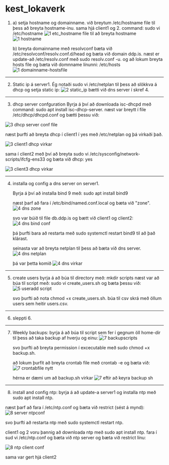 # kest_lokaverk

1. a) setja hostname og domainname. við breytum /etc/hostname file til þess að breyta hostname-inu. sama hjá client1 og 2.
  command: sudo vi /etc/hostname
![1  etc_hostname file til að breyta hostname](https://github.com/hroihrolfs/kest_lokaverk/assets/89214090/919ae632-2eda-4dd4-b0b6-6a12033177e3)
![1 hostname](https://github.com/hroihrolfs/kest_lokaverk/assets/89214090/ed40626c-3f73-488f-ab38-d5a0f9044b69)

   b) breyta domainname með resolvconf bæta við /etc/resolvconf/resolv.conf.d/head og bæta við domain ddp.is.
   næst er update-að /etc/resolv.conf með sudo resolv.conf -u.
   og að lokum breyta hosts file og bæta við domnname línunni:
   /etc/hosts
   ![1 domainname-hostsfile](https://github.com/hroihrolfs/kest_lokaverk/assets/89214090/a8354ca7-0804-40b5-a3c9-501db8bd43af)


-- -------------------------
2. Static ip á server1. Ég notaði sudo vi /etc/netplan til þess að slökkva á dhcp og setja static ip:
![2 static_ip](https://github.com/hroihrolfs/kest_lokaverk/assets/89214090/5008f979-9d87-4804-b561-e6d4b4ce1dad)
bætti við dns server í skref 4.

-- -------------------------

3. dhcp server confguration
   Byrja á því að downloada isc-dhcpd með command: sudo apt install isc-dhcp-server.
   næst var breytt í file /etc/dhcp/dhcpd.conf og bætti þessu við:
   
![3  dhcp server conf file](https://github.com/hroihrolfs/kest_lokaverk/assets/89214090/3bcd07f9-b4fc-4533-8d4b-310a72445702)

næst þurfti að breyta dhcp í client1 í yes með /etc/netplan og þá virkaði það.

![3 client1 dhcp virkar](https://github.com/hroihrolfs/kest_lokaverk/assets/89214090/cae8e5c6-78a5-4846-b341-e1376ee76192)

sama í client2 með því að breyta sudo vi /etc/sysconfig/network-scripts/ifcfg-ens33 og bæta við dhcp: yes

![3 client3 dhcp virkar](https://github.com/hroihrolfs/kest_lokaverk/assets/89214090/eae173a3-0072-41e4-a736-dc27e5a053f1)

-- -------------------------

4. installa og config a dns server on server1.

   Byrja á því að installa bind 9 með: sudo apt install bind9

   næst þarf að fara í /etc/bind/named.conf.local og bæta við "zone".
   ![4  dns zone ](https://github.com/hroihrolfs/kest_lokaverk/assets/89214090/fa03e28a-8a47-49ac-9604-f8dc21a12eed)

   svo var búið til file db.ddp.is og bætt við client1 og client2:
   ![4  dns bind conf](https://github.com/hroihrolfs/kest_lokaverk/assets/89214090/247ae06e-573c-462e-8a20-b2756e894801)

   þá þurfti bara að restarta með sudo systemctl restart bind9 til að það klárast.

   seinasta var að breyta netplan til þess að bæta við dns server.
   ![4  dns netplan](https://github.com/hroihrolfs/kest_lokaverk/assets/89214090/065a659c-0c3d-40c9-b44e-122f02720b91)

   þá var þetta komið
   ![4  dns virkar](https://github.com/hroihrolfs/kest_lokaverk/assets/89214090/c7a5a420-41c1-4c4a-9827-6e65b20607f1)

-- -------------------------

5. create users byrja á að búa til directory með: mkdir scripts
   næst var að búa til script með: sudo vi create_users.sh og bæta þessu við:
   ![5  useradd script](https://github.com/hroihrolfs/kest_lokaverk/assets/89214090/ea9be938-0b28-4fa6-84bc-b96333bce58e)

   svo þurfti að nota chmod +x create_users.sh.
   búa til csv skrá með öllum users sem heitir users.csv.

-- -------------------------

6. sleppti 6.

-- -------------------------

7. Weekly backups: byrja á að búa til script sem fer í gegnum öll home-dir til þess að taka backup af hverju og einu:
   ![7 backupscripts](https://github.com/hroihrolfs/kest_lokaverk/assets/89214090/30039e73-5ba9-429b-a23b-b7fe73bcdbc8)

   svo þurfti að breyta permission í excecutable með sudo chmod +x backup.sh.

   að lokum þurfit að breyta crontab file með crontab -e og bæta við:
   ![7 crontabfile nytt](https://github.com/hroihrolfs/kest_lokaverk/assets/89214090/43072d63-8701-40fe-acc3-4127e6ae5863)


   hérna er dæmi um að backup.sh virkar
   ![7  eftir að keyra backup sh](https://github.com/hroihrolfs/kest_lokaverk/assets/89214090/e6fb27cb-92b2-4d26-b861-94204dd6c5d3)

-- -----------------------------

8. install and config ntp: byrja á að update-a server1 og installa ntp með sudo apt install ntp.

  næst þarf að fara í /etc/ntp.conf og bæta við restrict (sést á mynd): 
  ![8  server ntpconf](https://github.com/hroihrolfs/kest_lokaverk/assets/89214090/90a9effa-86ef-4926-a409-52c03f3ca580)

  svo þurfti að restarta ntp með sudo systemctl restart ntp.

  client1 og 2 voru þannig að downloada ntp með sudo apt install ntp.
  fara í sud vi /etc/ntp.conf og bæta við ntp server og bæta við restrict línu: 
  
  ![8 ntp client conf](https://github.com/hroihrolfs/kest_lokaverk/assets/89214090/ba0fa313-8725-47b7-84f3-c25bfbf3dd90)

  sama var gert hjá client2





